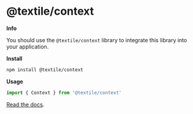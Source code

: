 # @textile/context

**Info**

You should use the `@textile/context` library to integrate this library into your application.

**Install**

```bash
npm install @textile/context
```

**Usage**

```js
import { Context } from '@textile/context'
```

[Read the docs](https://textileio.github.io/js-textile/).

